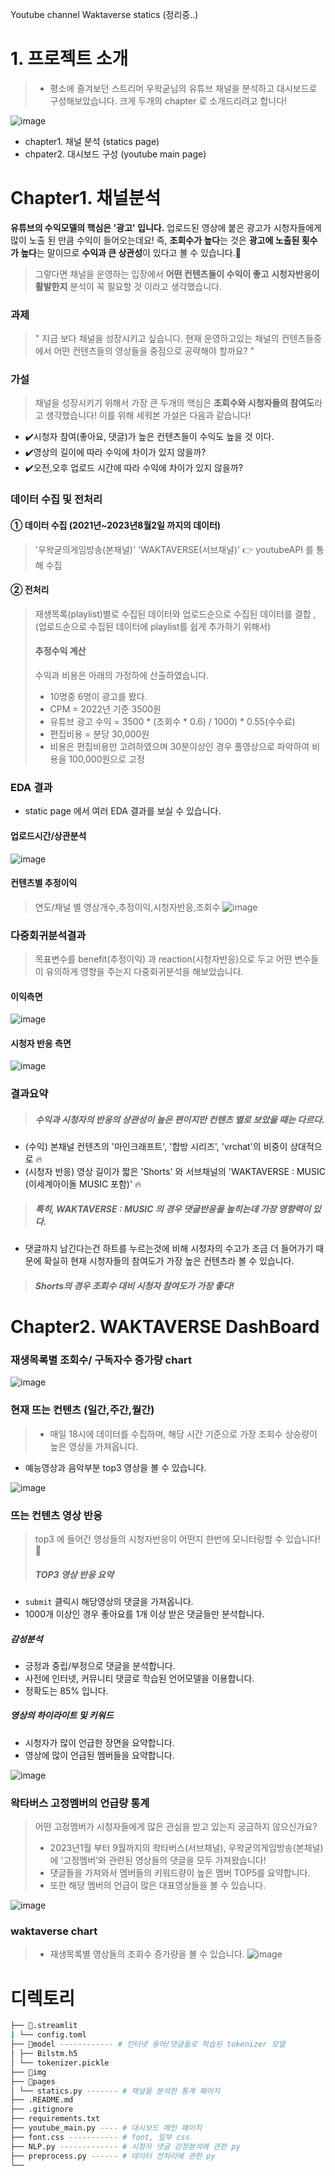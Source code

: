 Youtube channel Waktaverse statics (정리중..)


# 1. 프로젝트 소개 
> * 평소에 즐겨보던 스트리머 우왁굳님의 유튜브 채널을 분석하고 대시보드로 구성해보았습니다. 크게 두개의 chapter 로 소개드리려고 합니다!

![image](https://github.com/KGochae/Waktaverse/assets/86241587/1d6c01d0-b1ea-4e05-ba0d-940f707fb5bd)

 * chapter1. 채널 분석 (statics page)
 * chpater2. 대시보드 구성 (youtube main page)

# Chapter1. 채널분석

**유튜브의 수익모델의 핵심은 '광고' 입니다.** 업로드된 영상에 붙은 광고가 시청자들에게 많이 노출 된 만큼 수익이 들어오는데요! 
즉, **조회수가 높다**는 것은 **광고에 노출된 횟수가 높다**는 말이므로 **수익과 큰 상관성**이 있다고 볼 수 있습니다.👀 

> 그렇다면 채널을 운영하는 입장에서 **어떤 컨텐츠들이 수익이 좋고** **시청자반응이 활발한지** 분석이 꼭 필요할 것 이라고 생각했습니다. 

### 과제 
> " 지금 보다 채널을 성장시키고 싶습니다. 현재 운영하고있는 채널의 컨텐츠들중에서 어떤 컨텐츠들의 영상들을 중점으로 공략해야 할까요? "

### 가설
> 채널을 성장시키기 위해서 가장 큰 두개의 핵심은 **조회수와 시청자들의 참여도**라고 생각했습니다!
> 이를 위해 세워본 가설은 다음과 같습니다!
* ✔️시청자 참여(좋아요, 댓글)가 높은 컨텐츠들이 수익도 높을 것 이다.
* ✔️영상의 길이에 따라 수익에 차이가 있지 않을까?
* ✔️오전,오후 업로드 시간에 따라 수익에 차이가 있지 않을까?

### 데이터 수집 및 전처리 

#### ① 데이터 수집 (2021년~2023년8월2일 까지의 데이터)
> '우왁굳의게임방송(본채널)' 'WAKTAVERSE(서브채널)' 👉 youtubeAPI 를 통해 수집

#### ② 전처리
> 재생목록(playlist)별로 수집된 데이터와 업로드순으로 수집된 데이터를 결합 , (업로드순으로 수집된 데이터에 playlist를 쉽게 추가하기 위해서)
> #### 추정수익 계산
> 수익과 비용은 아래의 가정하에 산출하였습니다.
> * 10명중 6명이 광고를 봤다.
> * CPM = 2022년 기준 3500원
> * 유튜브 광고 수익 = 3500 * (조회수 * 0.6) / 1000) * 0.55(수수료)
> * 편집비용 = 분당 30,000원                    
> * 비용은 편집비용만 고려하였으며 30분이상인 경우 풀영상으로 파악하여 비용을 100,000원으로 고정   



### EDA 결과
* static page 에서 여러 EDA 결과를 보실 수 있습니다.

#### 업로드시간/상관분석  
![image](https://github.com/KGochae/Waktaverse/assets/86241587/508a1cc0-a047-4f78-971c-f804bbe35069)

#### 컨텐츠별 추정이익 
> 연도/채널 별 영상개수,추정이익,시청자반응,조회수
![image](https://github.com/KGochae/Waktaverse/assets/86241587/92c601ca-8fb0-4d3f-a855-8c2d7c20dcf0)

### 다중회귀분석결과
> 목표변수를 benefit(추정이익) 과 reaction(시청자반응)으로 두고 어떤 변수들이 유의하게 영향을 주는지 다중회귀분석을 해보았습니다.

#### 이익측면
![image](https://github.com/KGochae/Waktaverse/assets/86241587/a296688f-e126-483e-852b-db0121e1876c)

#### 시청자 반응 측면
![image](https://github.com/KGochae/Waktaverse/assets/86241587/f285e61c-30e3-439d-a11a-cda21ae813e4)


### 결과요약
> ##### 수익과 시청자의 반응의 상관성이 높은 편이지만 컨텐츠 별로 보았을 때는 다르다.
* (수익) 본채널 컨텐츠의 '마인크래프트', '합방 시리즈', 'vrchat'의 비중이 상대적으로 🔥
* (시청자 반응) 영상 길이가 짧은 'Shorts' 와 서브채널의 'WAKTAVERSE : MUSIC (이세계아이돌 MUSIC 포함)' 🔥
> ##### 특히, WAKTAVERSE : MUSIC 의 경우 댓글반응을 높히는데 가장 영향력이 있다.
* 댓글까지 남긴다는건 하트를 누르는것에 비해 시청자의 수고가 조금 더 들어가기 때문에 확실히 현재 시청자들의 참여도가 가장 높은 컨텐츠라 볼 수 있습니다.
> ##### Shorts의 경우 조회수 대비 시청자 참여도가 가장 좋다!
> 


# Chapter2. WAKTAVERSE DashBoard

### 재생목록별 조회수/ 구독자수 증가량 chart
![image](https://github.com/KGochae/Waktaverse/assets/86241587/7dfd978c-ca93-4c82-a390-63199ecead77)


### 현재 뜨는 컨텐츠 (일간,주간,월간)

> * 매일 18시에 데이터를 수집하며, 해당 시간 기준으로 가장 조회수 상승량이 높은 영상을 가져옵니다.
  * 예능영상과 음악부분 top3 영상을 볼 수 있습니다.

![image](https://github.com/KGochae/Waktaverse/assets/86241587/ff1167d9-3001-41e3-8d65-7b0b75667935)

### 뜨는 컨텐츠 영상 반응
> top3 에 들어간 영상들의 시청자반응이 어떤지 한번에 모니터링할 수 있습니다!👀
> ##### TOP3 영상 반응 요약  
  * `submit` 클릭시 해당영상의 댓글을 가져옵니다. 
  *  1000개 이상인 경우 좋아요를 1개 이상 받은 댓글들만 분석합니다.
  ##### 감성분석
  * 긍정과 중립/부정으로 댓글을 분석합니다. 
  * 사전에 인터넷, 커뮤니티 댓글로 학습된 언어모델을 이용합니다.
  * 정확도는 85% 입니다. 
  ##### 영상의 하이라이트 및 키워드
  * 시청자가 많이 언급한 장면을 요약합니다.
  * 영상에 많이 언급된 멤버들을 요약합니다.

![image](https://github.com/KGochae/Waktaverse/assets/86241587/97890ce1-88d0-4e81-88ef-09423db7d38a)

### 왁타버스 고정멤버의 언급량 통계
> 어떤 고정멤버가 시청자들에게 많은 관심을 받고 있는지 궁금하지 않으신가요?
> * 2023년1월 부터 9월까지의 왁타버스(서브채널), 우왁굳의게임방송(본채널) 에 '고정멤버'와 관련된 영상들의 댓글을 모두 가져왔습니다!
> * 댓글들을 가져와서 멤버들의 키워드량이 높은 멤버 TOP5를 요약합니다.
> * 또한 해당 멤버의 언급이 많은 대표영상들을 볼 수 있습니다.

![image](https://github.com/KGochae/Waktaverse/assets/86241587/7cb32df6-6cdf-4f62-9663-88e7096ab52e)

### waktaverse chart
> * 재생목록별 영상들의 조회수 증가량을 볼 수 있습니다.
![image](https://github.com/KGochae/Waktaverse/assets/86241587/ac719107-3761-4724-9a09-dede51a737c1)


#  디렉토리 

```bash
├── 📁.streamlit
| └── config.toml 
├── 📁model ------------ # 인터넷 용어/댓글들로 학습된 tokenizer 모델  
│ ├── Bilstm.h5
│ └── tokenizer.pickle 
├── 📁img
├── 📁pages
│ └── statics.py ------- # 채널을 분석한 통계 페이지
├── .README.md
├── .gitignore
├── requirements.txt
├── youtube_main.py ---- # 대시보드 메인 페이지 
├── font.css ----------- # font, 일부 css 
├── NLP.py ------------- # 시청자 댓글 감정분석에 관한 py 
├── preprocess.py ------ # 데이터 전처리에 관한 py
└──
```
